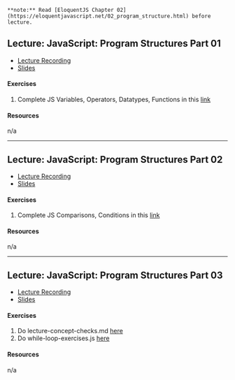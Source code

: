 ```
**note:** Read [EloquentJS Chapter 02](https://eloquentjavascript.net/02_program_structure.html) before lecture.
```

## Lecture: JavaScript: Program Structures Part 01

- [Lecture Recording](https://vimeo.com/user98715206/review/341059694/fd2fb1f986)
- [Slides](https://docs.google.com/presentation/d/14hTyJpXdzlbXgtwft2AEnJtwSBcMitb0630fSPz3ReQ/edit?usp=sharing)

#### Exercises
  1. Complete JS Variables, Operators, Datatypes, Functions in this [link](https://www.w3schools.com/js/exercise_js.asp?filename=exercise_js_variables1)
  
#### Resources
n/a
  
---
## Lecture: JavaScript: Program Structures Part 02

- [Lecture Recording](https://vimeo.com/user98715206/review/341228077/a4d887d04b)
- [Slides](https://docs.google.com/presentation/d/14hTyJpXdzlbXgtwft2AEnJtwSBcMitb0630fSPz3ReQ/edit?usp=sharing)

#### Exercises
  1. Complete JS Comparisons, Conditions in this [link](https://www.w3schools.com/js/exercise_js.asp?filename=exercise_js_comparisons1)
  
#### Resources
n/a

---
## Lecture: JavaScript: Program Structures Part 03

- [Lecture Recording](https://vimeo.com/user98715206/review/341062704/2fc6608526)
- [Slides](https://docs.google.com/presentation/d/14hTyJpXdzlbXgtwft2AEnJtwSBcMitb0630fSPz3ReQ/edit?usp=sharing)

#### Exercises
  1. Do lecture-concept-checks.md [here](https://github.com/codepath2019/daytime-lec/tree/master/06-06-2019-lec)
  2. Do while-loop-exercises.js [here](https://github.com/codepath2019/daytime-lec/tree/master/06-06-2019-lec)
  
#### Resources
n/a
